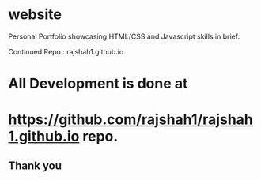 # website
Personal Portfolio showcasing HTML/CSS and Javascript skills in brief.



Continued Repo : rajshah1.github.io

# All Development is done at 

# https://github.com/rajshah1/rajshah1.github.io repo.

## Thank you
